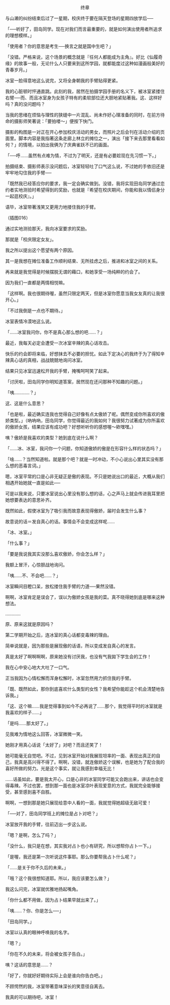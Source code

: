 <p align="center">终章</p>

与山濑的纠纷结束后过了一星期，校庆终于要在隔天登场的星期四放学后──

「──听好了，田岛同学。现在对我们而言最重要的，就是如何演出使用者所追求的理想模样。」

「使用者？你的意思是考生──换言之就是国中生吧？」

「没错。严格来说，这个场景的概念就是『任何人都能成为主角』。好比《仙履奇缘》的故事一般，无论什么人只要来到这所学园，就都能度过这种如漫画般美好的青春岁月。」

冰室一脸得意地这么说完，又将全身朝我的手臂贴得更紧。

我的心脏顿时怦通直跳。此刻的我，居然在拍摄学园手册的名义下，被冰室紧搂住右臂──而、而且冰室身为女孩子特有的柔软部位还大胆地紧贴著我。这、这样好吗？真的没问题吗？

当我的思绪在烦恼与理性的狭缝中一片混乱、尚未作好心理准备的同时，在前方待命的摄影师笑著说：「要拍喽～」便按下快门。

摄影的构图是一对正在开心参加校庆活动的男女，而照片之后会刊在活动介绍的页面里。脚本内容是我指著这条走廊上林立的摊位之一，演出「接下来去那里看看如何？」的情境，以拍出我俩为了庆典雀跃不已的画面。

「──呼……虽然有点难为情，不过为了明天，还是有必要趁现在先习惯一下。」

拍摄结束、摄影师表示没问题后，冰室轻轻吐了口气这么说，不过她的手依旧还是牢牢地勾住我的手臂──

「既然我已经答应你的要求，我一定会确实做到。没错，我将实现田岛同学通过恋约者实地测验时希望得到的奖励，也就是『希望在校庆期间，你能和我以情侣身分一起逛校庆』。」

语毕，冰室带著浅笑又更用力地搂住我的手臂。

（插图016）

通过实地测验那天，我向冰室要求的奖励。

那就是「校庆限定女友」。

我之所以提出这个愿望有两个原因。

其一是我想在摊位准备工作顺利结束、无所挂虑之后，推进和冰室之间的关系。

再来就是我觉得是时候摆脱无谓的藉口，和她享受一场纯粹的约会了。

因为我们一直都是两情相悦嘛。

「这样啊。我也很期待喔，虽然只限定两天，但是冰室你愿意当我女友真的让我很开心。」

「不过我倒是一点也不期待。」

冰室表情冷漠地这么说。

「……冰室我问你，你不是真心那么想的吧……？」

最近，我每天必定会遭受一次冰室辛辣的真心话攻击。

快乐的约会即将来临，好想抹去不必要的担忧。如此下定决心的我终于为了得知辛辣真心话的真相，战战兢兢地询问冰室。

结果只见冰室迅速松开我的手臂，掩嘴呵呵笑了起来。

「讨厌啦，田岛同学你明知道答案，居然现在还问那种不知趣的问题。」

「咦…………？」

这、这是什么意思？

「也是啦，最近确实连我也觉得自己好像有点太傲娇了呢。偶然变成你所喜欢的傲娇类型。」（吶吶吶，田岛同学，你觉得最近的我如何？我很努力试著成为你所喜欢的傲娇女孩，结果应该有成功吧？好想听听你的感想喔～欸嘿嘿。）

咦？傲娇是我喜欢的类型？她到底在说什么啊？

「……冰、冰室，我问你一个问题，你知道傲娇的傲是在形容什么样的状态吗？」

「啥……？当然知道啦。就是那个吧？就是一时冲动，不小心说出心里其实没有那么想的恶毒言词。」

嗯，冰室平常的口是心非无疑正是傲的表现。不只是她说出口的最近，大概从我们相遇开始她就一直是如此──

可是以我来说，只要冰室说出心里没有那么想的话，心之声马上就会传进我耳里把她想要表达的意思补齐。

既然如此，假使冰室为了吸引我而故意表现得傲娇，届时会发生什么事？

故意说的话＝发自真心的话。事情会不会变成这样呢……

「冰、冰室。」

「什么事？」

「要是我说我其实没那么喜欢傲娇，你会怎么样？」

我额上冒汗，心惊胆战地询问。

「咦……不、不会吧……？」

冰室瞬间目瞪口呆，放松搂住我手臂的力道──果然没错。

啊啊，冰室肯定是误会了，误以为傲娇女孩是我的菜。真不晓得她到底是哪来这种想法。

…………

原、原来这就是原因吗？

第二学期开始之后，连冰室的真心话都变毒辣的理由。

简单说就是，因为那些是展现傲的话语，所以变成发自真心的发言。

真是太好了啊啊啊啊，原来她没有讨厌我，也没有气我拋下学生会的工作！

我在心中安心地大大吐了一口气。

正当我因为心情松懈而浑身松懈时，冰室忽然用力抓住我的手臂。

「既、既然如此，那你到底喜欢什么类型的女性？我希望你能趁这个机会清楚地告诉我。」

「这、这个嘛……我是觉得事到如今不必再说了……那个，我觉得平时的冰室就是我喜欢的样子……」

「是吗……那太好了。」

见我难为情地这么回答，冰室微微一笑。

她刚才用真心话说「太好了」对吧？而且还笑了！

她可能毫无自觉吧。不过，见到冰室开始对我展现坦率的一面、表现出真正的自己，我真是高兴得不得了。啊啊，没错，就连傲娇这个误解，也是她为了配合我的喜好所做的努力。光是这个事实，就让我感到幸福无比！

……话虽如此，要是我太开心，口是心非的冰室同学可能又会跑出来，讲话也会变得毒辣。不过也罢，想到那一面也是冰室凉叶表现爱意的方式，我就完全能够接受，甚至感到喜不自胜。

啊啊，一想到那是她只展现给意中人看的一面，我就觉得她超级无敌可爱！

「──对了，田岛同学班上的摊位是占卜对吧？」

冰室放开我的手臂，往前迈出一步这么说。

「嗯？是啊，怎么了吗？」

「没什么，我只是在想，其实我对占卜也小有研究，所以想帮你占卜一下。」

「是喔，我还是第一次听说这件事耶。那么你要帮我占卜什么呢？」

「……是关于你不久后的未来。」

「哦？这个我很想知道耶。所以，我应该要怎么做？」

我这么问完，冰室就优雅地扬起嘴角。

「你什么都不用做，因为占卜结果早就出来了。」

「咦……？你、你是怎么──」

「田岛同学。」

冰室以认真的眼神呼唤我的名字。

「嗯？」

「你在不久的未来，将会被女孩子告白。」

咦？这话的意思是……？

「好了，你就好好期待实际上会是谁向你告白吧。」

不顾愕然的我，冰室带著意味深长的笑意径自离去。

我真的可以期待吧，冰室！

